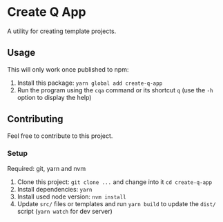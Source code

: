# Create Q App

A utility for creating template projects.

## Usage

This will only work once published to npm:

1. Install this package: `yarn global add create-q-app`
2. Run the program using the `cqa` command or its shortcut `q` (use the `-h` option to display the help)

## Contributing

Feel free to contribute to this project.

### Setup

Required: git, yarn and nvm

1. Clone this project: `git clone ...` and change into it `cd create-q-app`
2. Install dependencies: `yarn`
3. Install used node version: `nvm install`
4. Update `src/` files or templates and run `yarn build` to update the `dist/` script (`yarn watch` for dev server)
